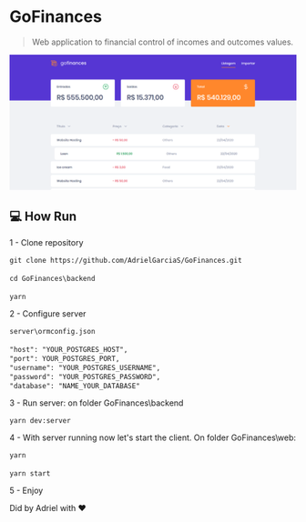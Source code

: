 # GoFinances

> Web application to financial control of incomes and outcomes values.

![client](https://github.com/AdrielGarciaS/GoFinances/blob/master/screenshot.png "Client")

## :computer: How Run

1 - Clone repository

```
git clone https://github.com/AdrielGarciaS/GoFinances.git

cd GoFinances\backend

yarn
```

2 - Configure server

```
server\ormconfig.json

"host": "YOUR_POSTGRES_HOST",
"port": YOUR_POSTGRES_PORT,
"username": "YOUR_POSTGRES_USERNAME",
"password": "YOUR_POSTGRES_PASSWORD",
"database": "NAME_YOUR_DATABASE"
```

3 - Run server: on folder GoFinances\backend
```
yarn dev:server
```

4 - With server running now let's start the client. On folder GoFinances\web:
```
yarn

yarn start
```

5 - Enjoy


Did by Adriel with :heart:
